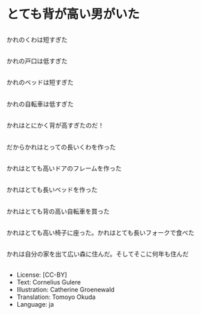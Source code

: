 # とても背が高い男がいた

##
かれのくわは短すぎた

##
かれの戸口は低すぎた

##
かれのベッドは短すぎた

##
かれの自転車は低すぎた

##
かれはとにかく背が高すぎたのだ！

##
だからかれはとっての長いくわを作った

##
かれはとても高いドアのフレームを作った

##
かれはとても長いベッドを作った

##
かれはとても背の高い自転車を買った

##
かれはとても高い椅子に座った。かれはとても長いフォークで食べた

##
かれは自分の家を出て広い森に住んだ。そしてそこに何年も住んだ

##
* License: [CC-BY]
* Text: Cornelius Gulere
* Illustration: Catherine Groenewald
* Translation: Tomoyo Okuda
* Language: ja
